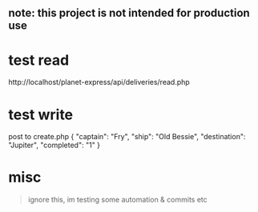 ## note: this project is not intended for production use

# test read

http://localhost/planet-express/api/deliveries/read.php

# test write

post to create.php
{
    "captain": "Fry",
    "ship": "Old Bessie",
    "destination": "Jupiter",
    "completed": "1"
}

# misc

> ignore this, im testing some automation & commits etc
